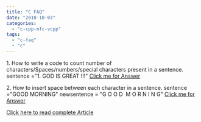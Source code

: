 ```yaml
---
title: "C FAQ"
date: "2010-10-03"
categories: 
  - "c-cpp-mfc-vcpp"
tags: 
  - "c-faq"
  - "c"
---
```


1\. How to write a code to count number of characters/Spaces/numbers/special characters present in a sentence.  sentence ="1. GOD IS GREAT !!!" [Click me for Answer](http://nagvbt.wordpress.com/c-faq/ascii-count/)

2. How to insert space between each character in a sentence. sentence ="GOOD MORNING" newsentence = "G O O D  M O R N I N G" [Click me for Answer](http://nagvbt.wordpress.com/c-faq/insertspace/)

[Click here to read complete Article](http://nagvbt.wordpress.com/c-faq/)
